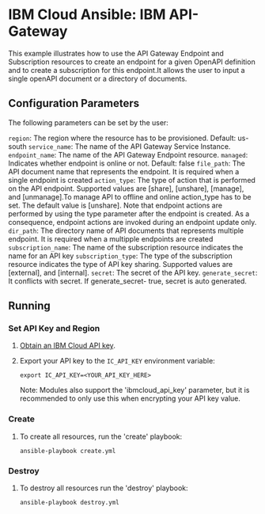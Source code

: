 # IBM Cloud Ansible: IBM API-Gateway 

This example illustrates how to use the API Gateway Endpoint and Subscription resources to create an endpoint for a given OpenAPI definition and to create a subscription for this endpoint.It allows the user to input a single openAPI document or a directory of documents.

## Configuration Parameters

The following parameters can be set by the user:

`region`: The region where the resource has to be provisioned. Default: us-south
`service_name`: The name of the API Gateway Service Instance.
`endpoint_name`: The name of the API Gateway Endpoint resource.
`managed`: Indicates whether endpoint is online or not. Default: false
`file_path`: The API document name that represents the endpoint. It is required when a single endpoint is created
`action_type`: The type of action that is performed on the API endpoint. Supported values are [share], [unshare], [manage], and [unmanage].To manage API to offline and online action_type has to be set. The default value is [unshare]. Note that endpoint actions are performed by using the type parameter after the endpoint is created. As a consequence, endpoint actions are invoked during an endpoint update only.
`dir_path`: The directory name of API documents that represents multiple endpoint. It is required when a multipple endpoints are created
`subscription_name`: The name of the subscription resource indicates the name for an API key
`subscription_type`: The type of the subscription resource indicates the type of API key sharing. Supported values are [external], and [internal].
`secret`: The secret of the API key.
`generate_secret`: It conflicts with secret. If generate_secret- true, secret is auto generated.

## Running

### Set API Key and Region

1. [Obtain an IBM Cloud API key].

2. Export your API key to the `IC_API_KEY` environment variable:

    ```
    export IC_API_KEY=<YOUR_API_KEY_HERE>
    ```

    Note: Modules also support the 'ibmcloud_api_key' parameter, but it is
    recommended to only use this when encrypting your API key value.

### Create

1. To create all resources, run the
   'create' playbook:

    ```
    ansible-playbook create.yml
    ```

### Destroy

1. To destroy all resources run the 'destroy' playbook:

    ```
    ansible-playbook destroy.yml
    ```
[Obtain an IBM Cloud API key]:https://cloud.ibm.com/docs/iam?topic=iam-userapikey
